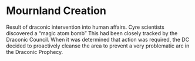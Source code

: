 # Mournland Creation


Result of draconic intervention into human affairs. Cyre scientists discovered a “magic atom bomb” This had been closely tracked by the Draconic Council. When it was determined that action was required, the DC decided to proactively cleanse the area to prevent a very problematic arc in the Draconic Prophecy.


